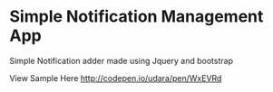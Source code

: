 # Simple Notification Management App
Simple Notification adder made using Jquery and bootstrap

View Sample Here
http://codepen.io/udara/pen/WxEVRd
